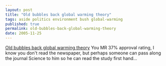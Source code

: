 ```yaml
---
layout: post
title: "Old bubbles back global warming theory"
tags: aside politics environment bush global-warming
published: true
permalink: old-bubbles-back-global-warming-theory
date: 2005-11-25
---
```


<a href="http://www.freep.com/apps/pbcs.dll/article?AID=/20051125/NEWS07/511250505/1009/NEWS07">Old bubbles back global warming theory</a>
You MR 37% approval rating, I know you don't read the newspaper, but perhaps someone can pass along the journal Science to him so he can read the study first hand...
